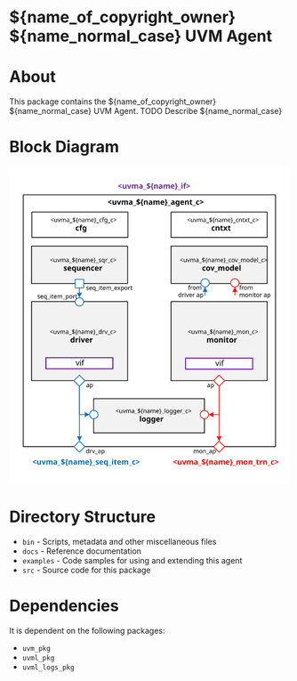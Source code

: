 # ${name_of_copyright_owner} ${name_normal_case} UVM Agent


# About
This package contains the ${name_of_copyright_owner} ${name_normal_case} UVM Agent.
TODO Describe ${name_normal_case}


# Block Diagram
![alt text](./docs/agent_block_diagram.svg "${name_normal_case} UVM Agent Block Diagram")

# Directory Structure
* `bin` - Scripts, metadata and other miscellaneous files
* `docs` - Reference documentation
* `examples` - Code samples for using and extending this agent
* `src` - Source code for this package


# Dependencies
It is dependent on the following packages:

* `uvm_pkg`
* `uvml_pkg`
* `uvml_logs_pkg`
